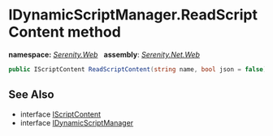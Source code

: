 # IDynamicScriptManager.ReadScriptContent method
**namespace:** *[Serenity.Web](../../README.md#serenity.web-namespace)*   **assembly**: *[Serenity.Net.Web](../../README.md)*

```csharp
public IScriptContent ReadScriptContent(string name, bool json = false)
```

## See Also

* interface [IScriptContent](../IScriptContent.md)
* interface [IDynamicScriptManager](../IDynamicScriptManager.md)